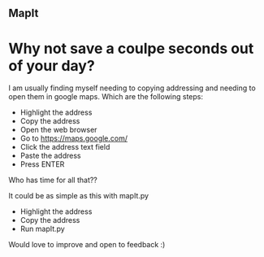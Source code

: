 ## MapIt 

# Why not save a coulpe seconds out of your day?

I am usually finding myself needing to copying addressing and needing to open them in google maps. Which are the following steps:

* Highlight the address
* Copy the address
* Open the web browser 
* Go to https://maps.google.com/
* Click the address text field
* Paste the address
* Press ENTER

Who has time for all that??

It could be as simple as this with mapIt.py

* Highlight the address
* Copy the address
* Run mapIt.py

Would love to improve and open to feedback :) 